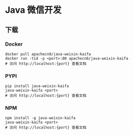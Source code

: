 # Java 微信开发

## 下载

### Docker

```
docker pull apachecn0/java-weixin-kaifa
docker run -tid -p <port>:80 apachecn0/java-weixin-kaifa
# 访问 http://localhost:{port} 查看文档
```

### PYPI

```
pip install java-weixin-kaifa
java-weixin-kaifa <port>
# 访问 http://localhost:{port} 查看文档
```

### NPM

```
npm install -g java-weixin-kaifa
java-weixin-kaifa <port>
# 访问 http://localhost:{port} 查看文档
```
